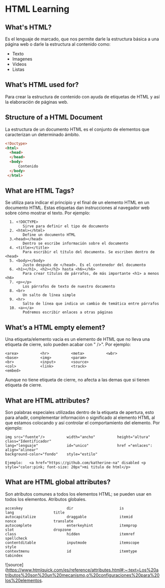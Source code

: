 # HTML Learning
## What's HTML?
Es el lenguaje de marcado, que nos permite darle la estructura básica a una página web o darle la estructura al contenido como:
- Texto
- Imagenes 
- Videos
- Listas

## What’s HTML used for?
Para crear la estructura de contenido con ayuda de etiquetas de HTML y así la elaboración de páginas web.

## Structure of a HTML Document
La estructura de un documento HTML es el conjunto de elementos que caracterizan un determinado ámbito.
``` html 
<!Doctype>
<html>
  <head>
  </head>
  <body>
      Contenido
  </body>
 </html>
```

## What are HTML Tags?
Se utiliza para indicar el principio y el final de un elemento HTML en un documento HTML. Estas etiquetas dan instrucciones al navegador web sobre cómo mostrar el texto. Por ejemplo:
```
  1. <!DOCTYPE>  
        Sirve para definir el tipo de documento
  2. <html></html>
        Define un documento HTML
  3.<head></head>
        Dentro se escribe información sobre el documento
  4. <title></title>
        Para escribir el título del documento. Se escriben dentro de <head>
  5. <body></body>	
        Justo después de </head>. Es el contenedor del documento
  6. <h1></h1>, <h2></h2> hasta <h6></h6>	
        Para crear títulos de párrafos, de más importante <h1> a menos <h6>
  7. <p></p>	
        Los párrafos de texto de nuestro documento
  8. <br>	
        Un salto de línea simple
  9. <hr>	
        Salto de línea que indica un cambio de temática entre párrafos
  10. <a></a>	
        Podremos escribir enlaces a otras páginas  
``` 

## What’s a HTML empty element?
Una etiqueta/elemento vacia es un elemento de HTML que no lleva una etiqueta de cierre, solo pueden acabar con " />". Por ejemplo:
```
<area>          <hr>          <meta>          <wbr>
<base>          <img>         <param>
<br>            <input>       <source>
<col>           <link>        <track>
<embed>
```
Aunque no tiene etiqueta de cierre, no afecta a las demas que si tienen etiqueta de cierre.

## What are HTML attributes?
Son palabras especiales utilizadas dentro de la etiqueta de apertura, esto para añadir, complementar información o significado al elemento HTML al que estamos colocando y así controlar el comportamiento del elemento. Por ejemplo:
```
img src="fuente"/>          width="ancho"          height="altura"          class="Identificador" 
lang="lenguaje"             id="unico"             href ="enlaces":         align="alinear"
background-color="fondo"    style="estilo"

Ejemplo:   <a href="https://github.com/katherine-na" disabled <p style="color:pink; font-size: 20px">mi titulo de html</p>
```
## What are HTML global attributes?
Son atributos comunes a todos los elementos HTML; se pueden usar en todos los elementos. 
Atributos globales.
```
acceskey                    dir                     is                  lang                  title
autocapitalize              draggable               itemid              nonce                 translate
autocomplete                enterkeyhint            itemprop            slot                  dropzone
class                       hidden                  itemref             spellcheck
contentditable              inputmode               itemscope           style
contextmenu                 id                      itemtype            tabindex

```
![source](https://www.htmlquick.com/es/reference/attributes.html#:~:text=Los%20atributos%20son%20un%20mecanismo,o%20configuraciones%20para%20los%20elementos.



